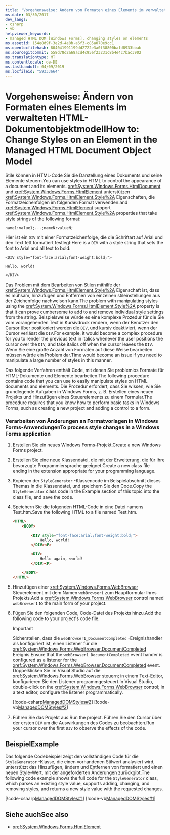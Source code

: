 ```yaml
---
title: 'Vorgehensweise: Ändern von Formaten eines Elements im verwalteten HTML-Dokumentobjektmodell'
ms.date: 03/30/2017
dev_langs:
- csharp
- vb
helpviewer_keywords:
- managed HTML DOM [Windows Forms], changing styles on elements
ms.assetid: 154e8d9f-3e2d-4e8b-a6f3-c85a070e9cc1
ms.openlocfilehash: 804041991199dd2722e3a0f38800bafd8933bbab
ms.sourcegitcommit: 558d78d2a68acd4c95ef23231c8b4e4c7bac3902
ms.translationtype: MT
ms.contentlocale: de-DE
ms.lasthandoff: 04/09/2019
ms.locfileid: "59333664"
---
```

# <a name="how-to-change-styles-on-an-element-in-the-managed-html-document-object-model"></a><span data-ttu-id="eebf2-102">Vorgehensweise: Ändern von Formaten eines Elements im verwalteten HTML-Dokumentobjektmodell</span><span class="sxs-lookup"><span data-stu-id="eebf2-102">How to: Change Styles on an Element in the Managed HTML Document Object Model</span></span>

<span data-ttu-id="eebf2-103">Stile können in HTML-Code Sie die Darstellung eines Dokuments und seine Elemente steuern.</span><span class="sxs-lookup"><span data-stu-id="eebf2-103">You can use styles in HTML to control the appearance of a document and its elements.</span></span> <xref:System.Windows.Forms.HtmlDocument> <span data-ttu-id="eebf2-104">und <xref:System.Windows.Forms.HtmlElement> unterstützen <xref:System.Windows.Forms.HtmlElement.Style%2A> Eigenschaften, die Formatzeichenfolgen im folgenden Format verwenden:</span><span class="sxs-lookup"><span data-stu-id="eebf2-104">and <xref:System.Windows.Forms.HtmlElement> support <xref:System.Windows.Forms.HtmlElement.Style%2A> properties that take style strings of the following format:</span></span>

`name1:value1;...;nameN:valueN;`

<span data-ttu-id="eebf2-105">Hier ist ein `DIV` mit einer Formatzeichenfolge, die die Schriftart auf Arial und den Text fett formatiert festlegt:</span><span class="sxs-lookup"><span data-stu-id="eebf2-105">Here is a `DIV` with a style string that sets the font to Arial and all text to bold:</span></span>

`<DIV style="font-face:arial;font-weight:bold;">`

`Hello, world!`

`</DIV>`

<span data-ttu-id="eebf2-106">Das Problem mit dem Bearbeiten von Stilen mithilfe der <xref:System.Windows.Forms.HtmlElement.Style%2A> Eigenschaft ist, dass es mühsam, hinzufügen und Entfernen von einzelnen stileinstellungen aus der Zeichenfolge nachweisen kann.</span><span class="sxs-lookup"><span data-stu-id="eebf2-106">The problem with manipulating styles using the <xref:System.Windows.Forms.HtmlElement.Style%2A> property is that it can prove cumbersome to add to and remove individual style settings from the string.</span></span> <span data-ttu-id="eebf2-107">Beispielsweise würde es eine komplexe Prozedur für die Sie vom vorangehenden Text in Kursivdruck rendern, wenn der Benutzer den Cursor über positioniert werden die `DIV`, und kursiv deaktiviert, wenn der Cursor verlässt die `DIV`.</span><span class="sxs-lookup"><span data-stu-id="eebf2-107">For example, it would become a complex procedure for you to render the previous text in italics whenever the user positions the cursor over the `DIV`, and take italics off when the cursor leaves the `DIV`.</span></span> <span data-ttu-id="eebf2-108">Wenn Sie eine große Anzahl von Formaten auf diese Weise bearbeiten müssen würde ein Problem dar.</span><span class="sxs-lookup"><span data-stu-id="eebf2-108">Time would become an issue if you need to manipulate a large number of styles in this manner.</span></span>

<span data-ttu-id="eebf2-109">Das folgende Verfahren enthält Code, mit denen Sie problemlos Formate für HTML-Dokumente und Elemente bearbeiten.</span><span class="sxs-lookup"><span data-stu-id="eebf2-109">The following procedure contains code that you can use to easily manipulate styles on HTML documents and elements.</span></span> <span data-ttu-id="eebf2-110">Die Prozedur erfordert, dass Sie wissen, wie Sie grundlegende Aufgaben in Windows Forms, z. B. Erstellen eines neuen Projekts und Hinzufügen eines Steuerelements zu einem Formular.</span><span class="sxs-lookup"><span data-stu-id="eebf2-110">The procedure requires that you know how to perform basic tasks in Windows Forms, such as creating a new project and adding a control to a form.</span></span>

### <a name="to-process-style-changes-in-a-windows-forms-application"></a><span data-ttu-id="eebf2-111">Verarbeiten von Änderungen an Formatvorlagen in Windows Forms-Anwendungen</span><span class="sxs-lookup"><span data-stu-id="eebf2-111">To process style changes in a Windows Forms application</span></span>

1. <span data-ttu-id="eebf2-112">Erstellen Sie ein neues Windows Forms-Projekt.</span><span class="sxs-lookup"><span data-stu-id="eebf2-112">Create a new Windows Forms project.</span></span>

2. <span data-ttu-id="eebf2-113">Erstellen Sie eine neue Klassendatei, die mit der Erweiterung, die für Ihre bevorzugte Programmiersprache geeignet.</span><span class="sxs-lookup"><span data-stu-id="eebf2-113">Create a new class file ending in the extension appropriate for your programming language.</span></span>

3. <span data-ttu-id="eebf2-114">Kopieren der `StyleGenerator` -Klassencode im Beispielabschnitt dieses Themas in die Klassendatei, und speichern Sie den Code.</span><span class="sxs-lookup"><span data-stu-id="eebf2-114">Copy the `StyleGenerator` class code in the Example section of this topic into the class file, and save the code.</span></span>

4. <span data-ttu-id="eebf2-115">Speichern Sie die folgenden HTML-Code in eine Datei namens Test.htm.</span><span class="sxs-lookup"><span data-stu-id="eebf2-115">Save the following HTML to a file named Test.htm.</span></span>

    ```html
    <HTML>
        <BODY>

            <DIV style="font-face:arial;font-weight:bold;">
                Hello, world!
            </DIV><P>

            <DIV>
                Hello again, world!
            </DIV><P>

        </BODY>
    </HTML>
    ```

5. <span data-ttu-id="eebf2-116">Hinzufügen einer <xref:System.Windows.Forms.WebBrowser> Steuerelement mit dem Namen `webBrowser1` zum Hauptformular Ihres Projekts.</span><span class="sxs-lookup"><span data-stu-id="eebf2-116">Add a <xref:System.Windows.Forms.WebBrowser> control named `webBrowser1` to the main form of your project.</span></span>

6. <span data-ttu-id="eebf2-117">Fügen Sie den folgenden Code, Code-Datei des Projekts hinzu.</span><span class="sxs-lookup"><span data-stu-id="eebf2-117">Add the following code to your project's code file.</span></span>

    > [!IMPORTANT]
    >  <span data-ttu-id="eebf2-118">Sicherstellen, dass die `webBrowser1_DocumentCompleted` -Ereignishandler als konfiguriert ist, einen Listener für die <xref:System.Windows.Forms.WebBrowser.DocumentCompleted> Ereignis.</span><span class="sxs-lookup"><span data-stu-id="eebf2-118">Ensure that the `webBrowser1_DocumentCompleted` event hander is configured as a listener for the <xref:System.Windows.Forms.WebBrowser.DocumentCompleted> event.</span></span> <span data-ttu-id="eebf2-119">Doppelklicken Sie im Visual Studio auf die <xref:System.Windows.Forms.WebBrowser> steuern; in einem Text-Editor, konfigurieren Sie den Listener programmgesteuert.</span><span class="sxs-lookup"><span data-stu-id="eebf2-119">In Visual Studio, double-click on the <xref:System.Windows.Forms.WebBrowser> control; in a text editor, configure the listener programmatically.</span></span>  
  
     [!code-csharp[ManagedDOMStyles#2](~/samples/snippets/csharp/VS_Snippets_Winforms/ManagedDOMStyles/CS/Form1.cs#2)]
     [!code-vb[ManagedDOMStyles#2](~/samples/snippets/visualbasic/VS_Snippets_Winforms/ManagedDOMStyles/VB/Form1.vb#2)]  
  
7. <span data-ttu-id="eebf2-120">Führen Sie das Projekt aus.</span><span class="sxs-lookup"><span data-stu-id="eebf2-120">Run the project.</span></span> <span data-ttu-id="eebf2-121">Führen Sie den Cursor über der ersten `DIV` um die Auswirkungen des Codes zu beobachten.</span><span class="sxs-lookup"><span data-stu-id="eebf2-121">Run your cursor over the first `DIV` to observe the effects of the code.</span></span>  
  
## <a name="example"></a><span data-ttu-id="eebf2-122">Beispiel</span><span class="sxs-lookup"><span data-stu-id="eebf2-122">Example</span></span>  
 <span data-ttu-id="eebf2-123">Das folgende Codebeispiel zeigt den vollständigen Code für die `StyleGenerator` -Klasse, die einen vorhandenen Stilwert analysiert wird, unterstützt das Hinzufügen, ändern und Entfernen von formatiert und einen neuen Style-Wert, mit der angeforderten Änderungen zurückgibt.</span><span class="sxs-lookup"><span data-stu-id="eebf2-123">The following code example shows the full code for the `StyleGenerator` class, which parses an existing style value, supports adding, changing, and removing styles, and returns a new style value with the requested changes.</span></span>  
  
 [!code-csharp[ManagedDOMStyles#1](~/samples/snippets/csharp/VS_Snippets_Winforms/ManagedDOMStyles/CS/StyleGenerator.cs#1)]
 [!code-vb[ManagedDOMStyles#1](~/samples/snippets/visualbasic/VS_Snippets_Winforms/ManagedDOMStyles/VB/StyleGenerator.vb#1)]  
  
## <a name="see-also"></a><span data-ttu-id="eebf2-124">Siehe auch</span><span class="sxs-lookup"><span data-stu-id="eebf2-124">See also</span></span>

- <xref:System.Windows.Forms.HtmlElement>
